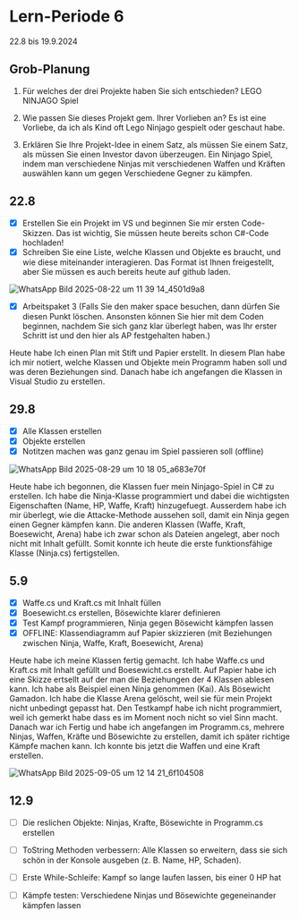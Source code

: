 # Lern-Periode 6

22.8 bis 19.9.2024

## Grob-Planung

1. Für welches der drei Projekte haben Sie sich entschieden?
   LEGO NINJAGO Spiel

2. Wie passen Sie dieses Projekt gem. Ihrer Vorlieben an?
   Es ist eine Vorliebe, da ich als Kind oft Lego Ninjago gespielt oder geschaut habe.
   
3. Erklären Sie Ihre Projekt-Idee in einem Satz, als müssen Sie einem Satz, als müssen Sie einen Investor davon überzeugen.
   Ein Ninjago Spiel, indem man verschiedene Ninjas mit verschiedenen Waffen und Kräften auswählen kann um gegen Verschiedene Gegner zu kämpfen.

## 22.8

- [x] Erstellen Sie ein Projekt im VS und beginnen Sie mir ersten Code-Skizzen. Das ist wichtig, Sie müssen heute bereits schon C#-Code hochladen!
- [x] Schreiben Sie eine Liste, welche Klassen und Objekte es braucht, und wie diese miteinander interagieren. Das Format ist Ihnen freigestellt, aber Sie müssen es auch bereits heute auf github laden.

![WhatsApp Bild 2025-08-22 um 11 39 14_4501d9a8](https://github.com/user-attachments/assets/95df0192-dee7-46d5-a6a8-fbed3edd25d8)



- [x] Arbeitspaket 3 (Falls Sie den maker space besuchen, dann dürfen Sie diesen Punkt löschen. Ansonsten können Sie hier mit dem Coden beginnen, nachdem Sie sich ganz klar überlegt haben, was Ihr erster Schritt ist und den hier als AP festgehalten haben.)

Heute habe Ich einen Plan mit Stift und Papier erstellt. In diesem Plan habe ich mir notiert, welche Klassen und Objekte mein Programm haben soll und was deren Beziehungen sind. Danach habe ich angefangen die Klassen in Visual Studio zu erstellen.


## 29.8

- [x] Alle Klassen erstellen
- [x] Objekte erstellen
- [x] Notitzen machen was ganz genau im Spiel passieren soll (offline)

![WhatsApp Bild 2025-08-29 um 10 18 05_a683e70f](https://github.com/user-attachments/assets/82cd3e3f-9ae8-4f3f-9580-81a7590c1bf3)


Heute habe ich begonnen, die Klassen fuer mein Ninjago-Spiel in C# zu erstellen. Ich habe die Ninja-Klasse programmiert und dabei die wichtigsten Eigenschaften (Name, HP, Waffe, Kraft) hinzugefuegt. Ausserdem habe ich mir überlegt, wie die Attacke-Methode aussehen soll, damit ein Ninja gegen einen Gegner kämpfen kann. Die anderen Klassen (Waffe, Kraft, Boesewicht, Arena) habe ich zwar schon als Dateien angelegt, aber noch nicht mit Inhalt gefüllt. Somit konnte ich heute die erste funktionsfähige Klasse (Ninja.cs) fertigstellen.

## 5.9

- [x] Waffe.cs und Kraft.cs mit Inhalt füllen
- [x] Boesewicht.cs erstellen, Bösewichte klarer definieren
- [x] Test Kampf programmieren, Ninja gegen Bösewicht kämpfen lassen
- [x] OFFLINE: Klassendiagramm auf Papier skizzieren (mit Beziehungen zwischen Ninja, Waffe, Kraft, Boesewicht, Arena)

Heute habe ich meine Klassen fertig gemacht. Ich habe Waffe.cs und Kraft.cs mit Inhalt gefüllt und Boesewicht.cs erstellt. Auf Papier habe ich eine Skizze ertsellt auf der man die Beziehungen der 4 Klassen ablesen kann. Ich habe als Beispiel einen Ninja genommen (Kai). Als Bösewicht Gamadon. Ich habe die Klasse Arena gelöscht, weil sie für mein Projekt nicht unbedingt gepasst hat. Den Testkampf habe ich nicht programmiert, weil ich gemerkt habe dass es im Moment noch nicht so viel Sinn macht. Danach war ich Fertig und habe ich angefangen im Programm.cs, mehrere Ninjas, Waffen, Kräfte und Bösewichte zu erstellen, damit ich später richtige Kämpfe machen kann. Ich konnte bis jetzt die Waffen und eine Kraft erstellen.

![WhatsApp Bild 2025-09-05 um 12 14 21_6f104508](https://github.com/user-attachments/assets/37b2e8cd-7e56-45cd-9eba-feddc7a978ba)


## 12.9

- [ ] Die reslichen Objekte: Ninjas, Krafte, Bösewichte in Programm.cs erstellen
- [ ] ToString Methoden verbessern: Alle Klassen so erweitern, dass sie sich schön in der Konsole ausgeben (z. B. Name, HP, Schaden).
- [ ] Erste While-Schleife: Kampf so lange laufen lassen, bis einer 0 HP hat
- [ ] Kämpfe testen: Verschiedene Ninjas und Bösewichte gegeneinander kämpfen lassen









